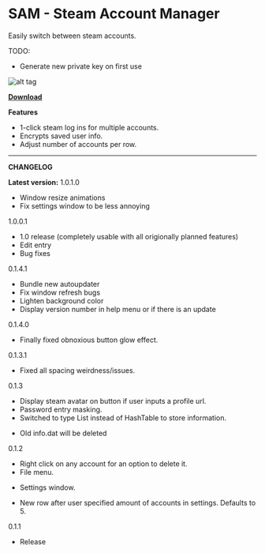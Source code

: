 # SAM - Steam Account Manager

Easily switch between steam accounts.

TODO:

* Generate new private key on first use

![alt tag](http://i.imgur.com/Z4ozFkJ.png)

[**Download**](https://drive.google.com/uc?export=download&id=0B2byNRcR0k4vdjlrWkZVMWY4YVk)

**Features**

* 1-click steam log ins for multiple accounts.
* Encrypts saved user info.
* Adjust number of accounts per row.

------------------------------------

**CHANGELOG**

**Latest version:** 1.0.1.0

* Window resize animations
* Fix settings window to be less annoying

1.0.0.1

* 1.0 release (completely usable with all origionally planned features)
* Edit entry
* Bug fixes

0.1.4.1

* Bundle new autoupdater
* Fix window refresh bugs 
* Lighten background color
* Display version number in help menu or if there is an update

0.1.4.0

* Finally fixed obnoxious button glow effect.

0.1.3.1

* Fixed all spacing weirdness/issues.

0.1.3

* Display steam avatar on button if user inputs a profile url.
* Password entry masking.
* Switched to type List<T> instead of HashTable to store information.
 - Old info.dat will be deleted

0.1.2

* Right click on any account for an option to delete it.
* File menu.
 - Settings window.
* New row after user specified amount of accounts in settings. Defaults to 5.

0.1.1

* Release
